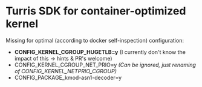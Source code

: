 # Turris SDK for container-optimized kernel

Missing for optimal (according to docker self-inspection) configuration:
* **CONFIG_KERNEL_CGROUP_HUGETLB=y** (I currently don't know the impact of this -> hints & PR's welcome)
* CONFIG_KERNEL_CGROUP_NET_PRIO=y *(Can be ignored, just renaming of CONFIG_KERNEL_NETPRIO_CGROUP)*
* CONFIG_PACKAGE_kmod-asn1-decoder=y
